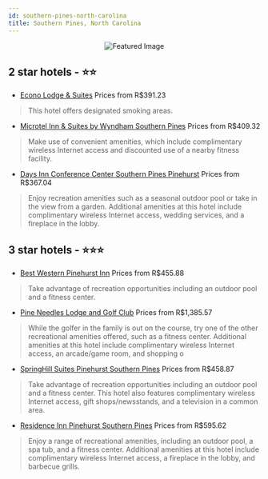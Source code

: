 ```yaml
---
id: southern-pines-north-carolina
title: Southern Pines, North Carolina
---
```


<center><img src="https://i.travelapi.com/hotels/2000000/1870000/1863900/1863834/2e2034c6_z.jpg" alt="Featured Image" /></center>


##  2 star hotels - ⭐️⭐️

-    [Econo Lodge & Suites](https://us.hurb.com/hotels/southern-pines/econo-lodge-suites-JNP-JP196625?cmp=18055) Prices from R$391.23
   > This hotel offers designated smoking areas.
-    [Microtel Inn & Suites by Wyndham Southern Pines](https://us.hurb.com/hotels/southern-pines/microtel-inn-suites-by-wyndham-southern-pines-JNP-JP086730?cmp=18055) Prices from R$409.32
   > Make use of convenient amenities, which include complimentary wireless Internet access and discounted use of a nearby fitness facility.
-    [Days Inn Conference Center Southern Pines Pinehurst](https://us.hurb.com/hotels/southern-pines/days-inn-conference-center-southern-pines-pinehurst-JNP-JP086727?cmp=18055) Prices from R$367.04
   > Enjoy recreation amenities such as a seasonal outdoor pool or take in the view from a garden. Additional amenities at this hotel include complimentary wireless Internet access, wedding services, and a fireplace in the lobby.

##  3 star hotels - ⭐️⭐️⭐️

-    [Best Western Pinehurst Inn](https://us.hurb.com/hotels/southern-pines/best-western-pinehurst-inn-JNP-JP079174?cmp=18055) Prices from R$455.88
   > Take advantage of recreation opportunities including an outdoor pool and a fitness center.
-    [Pine Needles Lodge and Golf Club](https://us.hurb.com/hotels/southern-pines/pine-needles-lodge-and-golf-club-JNP-JP434974?cmp=18055) Prices from R$1,385.57
   > While the golfer in the family is out on the course, try one of the other recreational amenities offered, such as a fitness center. Additional amenities at this hotel include complimentary wireless Internet access, an arcade/game room, and shopping o
-    [SpringHill Suites Pinehurst Southern Pines](https://us.hurb.com/hotels/southern-pines/springhill-suites-pinehurst-southern-pines-JNP-JP083076?cmp=18055) Prices from R$458.87
   > Take advantage of recreation opportunities including an outdoor pool and a fitness center. This hotel also features complimentary wireless Internet access, gift shops/newsstands, and a television in a common area.
-    [Residence Inn Pinehurst Southern Pines](https://us.hurb.com/hotels/southern-pines/residence-inn-pinehurst-southern-pines-JNP-JP733177?cmp=18055) Prices from R$595.62
   > Enjoy a range of recreational amenities, including an outdoor pool, a spa tub, and a fitness center. Additional amenities at this hotel include complimentary wireless Internet access, a fireplace in the lobby, and barbecue grills.
